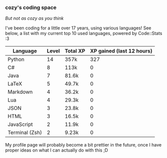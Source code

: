 ### cozy's coding space
*But not as cozy as you think*

I've been coding for a little over 17 years, using various languages! See below, a list with my current top 10 used languages, powered by Code::Stats :3
    
| Language | Level | Total XP | XP gained (last 12 hours) |
| --- | --- | --- | --- |
| Python | 14 | 357k | 327 |
| C# | 8 | 113k | 0 |
| Java | 7 | 81.6k | 0 |
| LaTeX | 5 | 49.7k | 0 |
| Markdown | 4 | 36.2k | 0 |
| Lua | 4 | 29.3k | 0 |
| JSON | 3 | 23.8k | 0 |
| HTML | 3 | 16.5k | 0 |
| JavaScript | 2 | 11.9k | 0 |
| Terminal (Zsh) | 2 | 9.23k | 0 |
    
My profile page will probably become a bit prettier in the future, once I have proper ideas on what I can actually do with this ;D